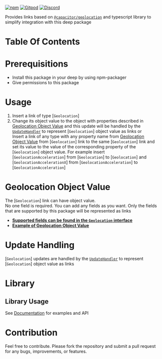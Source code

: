 [![npm](https://img.shields.io/npm/v/@deep-foundation/capacitor-geolocation.svg)](https://www.npmjs.com/package/@deep-foundation/capacitor-geolocation)
[![Gitpod](https://img.shields.io/badge/Gitpod-ready--to--code-blue?logo=gitpod)](https://gitpod.io/#https://github.com/deep-foundation/capacitor-geolocation)
[![Discord](https://badgen.net/badge/icon/discord?icon=discord&label&color=purple)](https://discord.gg/deep-foundation)

Provides links based on [`@capacitor/geolocation`](https://www.npmjs.com/package/@capacitor/geolocation) and typescript library to simplify integration with this deep package

# Table Of Contents
<!-- TABLE_OF_CONTENTS_START -->
<!-- TABLE_OF_CONTENTS_END -->

# Prerequisitions

- Install this package in your deep by using npm-packager
- Give permissions to this package

# Usage

1. Insert a link of type [`Geolocation`]
2. Change its object value to the object with properties described in [Geolocation Object Value](#geolocation-object-value) and this update will be handled by the [`UpdateHandler`](https://freephoenix888.github.io/object-to-links-async-converter/classes/Package.html#UpdateHandler) to represent [`Geolocation`] object value as links
   or  
   Insert a link of any type with any property name from [Geolocation Object Value](#geolocation-object-value) from [`Geolocation`] link to the same [`Geolocation`] link and set its value to the value of the corresponding property of the [`Geolocation`] object value. For example insert [`GeolocationAcceleration`] from [`Geolocation`] to [`Geolocation`] and [`GeolocationAccelerationX`] from [`GeolocationAcceleration`] to [`GeolocationAcceleration`]

# Geolocation Object Value

The [`Geolocation`] link can have object value.  
No one field is required. You can add any fields as you want. Only the fields that are supported by this package will be represented as links  
- [**Supported fields can be found in the `Geolocation` interface**](https://deep-foundation.github.io/capacitor-geolocation/types/GeolocationInfo.html)  
- [**Example of Geolocation Object Value**](https://deep-foundation.github.io/capacitor-geolocation/types/GeolocationInfo.html#md:geolocation-info-example)

# Update Handling

[`Geolocation`] updates are handled by the [`UpdateHandler`](https://freephoenix888.github.io/object-to-links-async-converter/classes/Package.html#UpdateHandler) to represent [`Geolocation`] object value as links

# Library
## Library Usage
See [Documentation] for examples and API

# Contribution

Feel free to contribute. Please fork the repository and submit a pull request for any bugs, improvements, or features.


[`Position`]: https://deep-foundation.github.io/capacitor-geolocation/classes/Package.html#Position
[Documentation]: https://deep-foundation.github.io/capacitor-geolocation/